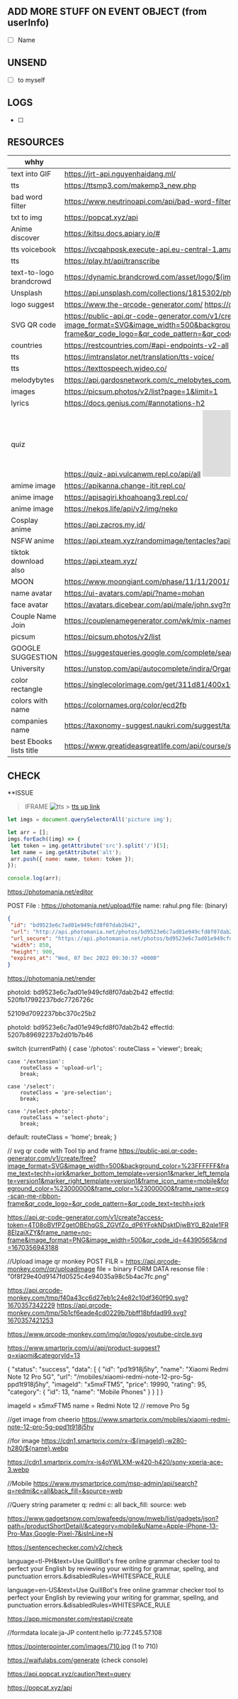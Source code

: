 ## ADD MORE STUFF ON EVENT OBJECT (from userInfo)

- [ ] Name

## UNSEND

- [ ] to myself

## LOGS

- [ ]

## RESOURCES

| whhy                    | Link                                                                                                                                                                                                                                                                                                                                                                                   |
| ----------------------- | -------------------------------------------------------------------------------------------------------------------------------------------------------------------------------------------------------------------------------------------------------------------------------------------------------------------------------------------------------------------------------------- |
| text into GIF           | https://jrt-api.nguyenhaidang.ml/                                                                                                                                                                                                                                                                                                                                                      |
| tts                     | https://ttsmp3.com/makemp3_new.php                                                                                                                                                                                                                                                                                                                                                     |
| bad word filter         | https://www.neutrinoapi.com/api/bad-word-filter/                                                                                                                                                                                                                                                                                                                                       |
| txt to img              | https://popcat.xyz/api                                                                                                                                                                                                                                                                                                                                                                 |
| Anime discover          | https://kitsu.docs.apiary.io/#                                                                                                                                                                                                                                                                                                                                                         |
| tts voicebook           | https://ivcqahposk.execute-api.eu-central-1.amazonaws.com/prod/audio                                                                                                                                                                                                                                                                                                                   |
| tts                     | https://play.ht/api/transcribe                                                                                                                                                                                                                                                                                                                                                         |
| text-to-logo brandcrowd | https://dynamic.brandcrowd.com/asset/logo/${image_token}/logo-search-grid-${size}x?text=ewew size =1x,2x image_token=folder on that                                                                                                                                                                                                                                                    |
| Unsplash                | https://api.unsplash.com/collections/1815302/photos?page=2&per_page=30&order_by=latest&client_id=83517be9c4685efc88141c68e27981e43e7ee60749fd0634ac57b04eb9bd66bc&_=1670354072301                                                                                                                                                                                                      |
| logo suggest            | https://www.the-qrcode-generator.com/ https://design-api-2hsfmspbhq-uc.a.run.app/auto-design/suggest?url=https%3A%2F%2Fhttoclose.com                                                                                                                                                                                                                                                   |
| SVG QR code             | https://public-api.qr-code-generator.com/v1/create/free?image_format=SVG&image_width=500&background_color=%23FFFFFF&frame_text=Scan+me&marker_bottom_template=version1&marker_left_template=version1&marker_right_template=version1&frame_icon_name=mobile&foreground_color=%23000000&frame_color=%23000000&frame_name=no-frame&qr_code_logo=&qr_code_pattern=&qr_code_text=techh+jork |
| countries               | https://restcountries.com/#api-endpoints-v2-all                                                                                                                                                                                                                                                                                                                                        |
| tts                     | https://imtranslator.net/translation/tts-voice/                                                                                                                                                                                                                                                                                                                                        |
| tts                     | https://texttospeech.wideo.co/                                                                                                                                                                                                                                                                                                                                                         |
| melodybytes             | https://api.gardosnetwork.com/c_melobytes_com/run/melobytes/?token=6efdd30167020499b546e21ae4ea3676fe0afa495621c6794acc3877448f606a                                                                                                                                                                                                                                                    |
| images                  | https://picsum.photos/v2/list?page=1&limit=1                                                                                                                                                                                                                                                                                                                                           |
| lyrics                  | https://docs.genius.com/#annotations-h2                                                                                                                                                                                                                                                                                                                                                |
| quiz                    | https://quiz-api.vulcanwm.repl.co/api/all ![docs](https://github.com/VulcanWM/Quiz-API/blob/API/APILANG/nodejs.md)                                                                                                                                                                                                                                                                     |
| amime image             | https://apikanna.change-itit.repl.co/                                                                                                                                                                                                                                                                                                                                                  |
| anime image             | https://apisagiri.khoahoang3.repl.co/                                                                                                                                                                                                                                                                                                                                                  |
| anime image             | https://nekos.life/api/v2/img/neko                                                                                                                                                                                                                                                                                                                                                     |
| Cosplay anime           | https://api.zacros.my.id/                                                                                                                                                                                                                                                                                                                                                              |
| NSFW anime              | https://api.xteam.xyz/randomimage/tentacles?apikey=MIMINETBOT                                                                                                                                                                                                                                                                                                                          |
| tiktok download also    | https://api.xteam.xyz/                                                                                                                                                                                                                                                                                                                                                                 |
| MOON                    | https://www.moongiant.com/phase/11/11/2001/ ![images](https://www.moongiant.com/images/today_phase/?C=M;O=D)                                                                                                                                                                                                                                                                           |
| name avatar             | https://ui-avatars.com/api/?name=mohan                                                                                                                                                                                                                                                                                                                                                 |
| face avatar             | https://avatars.dicebear.com/api/male/john.svg?mood[]=happy&mood[]=sad                                                                                                                                                                                                                                                                                                                 |
| Couple Name Join        | https://couplenamegenerator.com/wk/mix-names/Jork-Yiesha                                                                                                                                                                                                                                                                                                                               |
| picsum                  | https://picsum.photos/v2/list                                                                                                                                                                                                                                                                                                                                                          |
| GOOGLE SUGGESTION       | https://suggestqueries.google.com/complete/search?output=toolbar&hl=en&q=CUT                                                                                                                                                                                                                                                                                                           |
| University              | https://unstop.com/api/autocomplete/indira/Organisation/name                                                                                                                                                                                                                                                                                                                           |
| color rectangle         | https://singlecolorimage.com/get/311d81/400x100                                                                                                                                                                                                                                                                                                                                        |
| colors with name        | https://colornames.org/color/ecd2fb                                                                                                                                                                                                                                                                                                                                                    |
| companies name          | https://taxonomy-suggest.naukri.com/suggest/taxonomyCommonSuggester?astext=aa&appId=105&astype=company&limit=12&category=company&callback=suggestCallback                                                                                                                                                                                                                              |
| best Ebooks lists title | https://www.greatideasgreatlife.com/api/course/search?query=mot                                                                                                                                                                                                                                                                                                                        |

## CHECK

\*\*ISSUE

> IFRAME ![tts](https://imtranslator.net/translation/tts-voice/) > [tts up link](https://imtranslator.net/translate-and-speak/speak/japanese/)

```js
let imgs = document.querySelectorAll('picture img');

let arr = [];
imgs.forEach((img) => {
 let token = img.getAttribute('src').split('/')[5];
 let name = img.getAttribute('alt');
 arr.push({ name: name, token: token });
});

console.log(arr);
```

https://photomania.net/editor

<!-- Formdata -->

POST File :
https://photomania.net/upload/file
name: rahul.png
file: (binary)

```json
{
 "id": "bd9523e6c7ad01e949cfd8f07dab2b42",
 "url": "http://api.photomania.net/photos/bd9523e6c7ad01e949cfd8f07dab2b42.jpg",
 "url_secure": "https://api.photomania.net/photos/bd9523e6c7ad01e949cfd8f07dab2b42.jpg",
 "width": 850,
 "height": 900,
 "expires_at": "Wed, 07 Dec 2022 09:30:37 +0000"
}
```

https://photomania.net/render

<!-- Formdata -->

photoId: bd9523e6c7ad01e949cfd8f07dab2b42
effectId: 520fb17992237bdc7726726c

52109d7092237bbc370c25b2

photoId: bd9523e6c7ad01e949cfd8f07dab2b42
effectId: 5207b89692237b2d01b7b46

switch (currentPath) {
case '/photos':
routeClass = 'viewer';
break;

    case '/extension':
        routeClass = 'upload-url';
        break;

    case '/select':
        routeClass = 'pre-selection';
        break;

    case '/select-photo':
        routeClass = 'select-photo';
        break;

default:
routeClass = 'home';
break;
}

// svg qr code with Tool tip and frame
https://public-api.qr-code-generator.com/v1/create/free?image_format=SVG&image_width=500&background_color=%23FFFFFF&frame_text=techh+jork&marker_bottom_template=version1&marker_left_template=version1&marker_right_template=version1&frame_icon_name=mobile&foreground_color=%23000000&frame_color=%23000000&frame_name=qrcg-scan-me-ribbon-frame&qr_code_logo=&qr_code_pattern=&qr_code_text=techh+jork

https://api.qr-code-generator.com/v1/create?access-token=4T08oBVfPZgetOBEhqGS_ZGVfZo_dP6YFokNDsktDjwBY0_B2qIe1FR8ElzaiXZY&frame_name=no-frame&image_format=PNG&image_width=500&qr_code_id=44390565&rnd=1670356943188

//Upload image qr monkey
POST FILR = https://api.qrcode-monkey.com//qr/uploadimage
file = binary FORM DATA
resonse file : "0f8f29e40d9147fd0525c4e94035a98c5b4ac7fc.png"

https://api.qrcode-monkey.com/tmp/f40a43cc6d27eb1c24e82c10df360f90.svg?1670357342229
https://api.qrcode-monkey.com/tmp/5b1cf6eade4cd0229b7bbff18bfdad99.svg?1670357421253

https://www.qrcode-monkey.com/img/qr/logos/youtube-circle.svg

https://www.smartprix.com/ui/api/product-suggest?q=xiaomi&categoryId=13

{
"status": "success",
"data": [
{
"id": "pd1t918j5hy",
"name": "Xiaomi Redmi Note 12 Pro 5G",
"url": "/mobiles/xiaomi-redmi-note-12-pro-5g-ppd1t918j5hy",
"imageId": "x5mxFTM5",
"price": 19990,
"rating": 95,
"category": {
"id": 13,
"name": "Mobile Phones"
}
}
]
}

imageId = x5mxFTM5
name = Redmi Note 12 // remove Pro 5g

//get image from cheerio
https://www.smartprix.com/mobiles/xiaomi-redmi-note-12-pro-5g-ppd1t918j5hy

//for image
https://cdn1.smartprix.com/rx-i${imageId}-w280-h280/${name}.webp

https://cdn1.smartprix.com/rx-is4oYWLXM-w420-h420/sony-xperia-ace-3.webp

//Mobile
https://www.mysmartprice.com/msp-admin/api/search?q=redmi&c=all&back_fill=&source=web

//Query string parameter
q: redmi
c: all
back_fill:
source: web

https://www.gadgetsnow.com/pwafeeds/gnow/mweb/list/gadgets/json?path=/productShortDetail/&category=mobile&uName=Apple-iPhone-13-Pro-Max,Google-Pixel-7&isInLine=N

https://sentencechecker.com/v2/check

language=tl-PH&text=Use QuillBot's free online grammar checker tool to perfect your English by reviewing your writing for grammar, spellng, and punctuation errors.&disabledRules=WHITESPACE_RULE

language=en-US&text=Use QuillBot's free online grammar checker tool to perfect your English by reviewing your writing for grammar, spellng, and punctuation errors.&disabledRules=WHITESPACE_RULE

https://app.micmonster.com/restapi/create

//formdata
locale:ja-JP
content:<voice name="su-ID-TutiNeural">hello</voice>
ip:77.245.57.108

https://pointerpointer.com/images/710.jpg (1 to 710)

https://waifulabs.com/generate (check console)

https://api.popcat.xyz/caution?text=query

https://popcat.xyz/api
